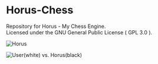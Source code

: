# Horus-Chess
Repository for Horus - My Chess Engine.  
Licensed under the GNU General Public License ( GPL 3.0 ).

![Horus](https://cloud.githubusercontent.com/assets/2707025/21494889/c8afb090-cc14-11e6-9849-cf09c83f97eb.jpg)  

![User(white) vs. Horus(black)](https://github.com/universecoder/Horus-Chess-Engine/blob/master/Horus_game.png)

